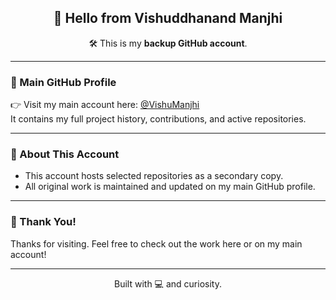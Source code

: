 <h2 align="center">👋 Hello from Vishuddhanand Manjhi</h2>

<p align="center">
  🛠️ This is my <strong>backup GitHub account</strong>.
</p>

---

### 🔗 Main GitHub Profile
👉 Visit my main account here: [@VishuManjhi](https://github.com/VishuManjhi)  
It contains my full project history, contributions, and active repositories.

---

### 📁 About This Account
- This account hosts selected repositories as a secondary copy.
- All original work is maintained and updated on my main GitHub profile.

---

### 🙌 Thank You!
Thanks for visiting. Feel free to check out the work here or on my main account!

---

<p align="center">Built with 💻 and curiosity.</p>
